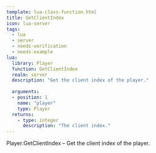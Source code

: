```yaml
---
template: lua-class-function.html
title: GetClientIndex
icon: lua-server
tags:
  - lua
  - server
  - needs-verification
  - needs-example
lua:
  library: Player
  function: GetClientIndex
  realm: server
  description: "Get the client index of the player."
  
  arguments:
  - position: 1
    name: "player"
    type: Player
  returns:
    - type: integer
      description: "The client index."
---
```


<div class="lua__search__keywords">
Player:GetClientIndex &#x2013; Get the client index of the player.
</div>
